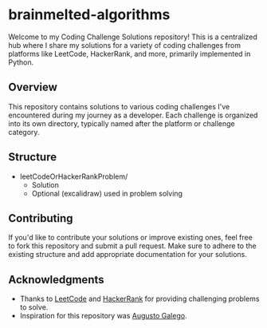# brainmelted-algorithms

Welcome to my Coding Challenge Solutions repository! This is a centralized hub where I share my solutions for a variety of coding challenges from platforms like LeetCode, HackerRank, and more, primarily implemented in Python.

## Overview

This repository contains solutions to various coding challenges I've encountered during my journey as a developer. Each challenge is organized into its own directory, typically named after the platform or challenge category.

## Structure
* leetCodeOrHackerRankProblem/
  * Solution
  * Optional (excalidraw) used in problem solving

## Contributing

If you'd like to contribute your solutions or improve existing ones, feel free to fork this repository and submit a pull request. Make sure to adhere to the existing structure and add appropriate documentation for your solutions.

## Acknowledgments

- Thanks to [LeetCode](https://leetcode.com/) and [HackerRank](https://www.hackerrank.com/) for providing challenging problems to solve.
- Inspiration for this repository was [Augusto Galego](https://www.youtube.com/@GutoGalego).

